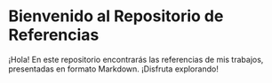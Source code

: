 
# Bienvenido al Repositorio de Referencias
¡Hola! En este repositorio encontrarás las referencias de mis trabajos, presentadas en formato Markdown.
¡Disfruta explorando!
